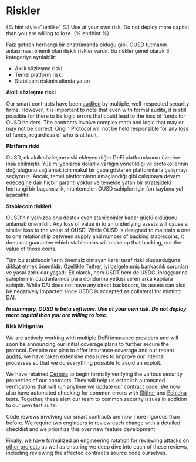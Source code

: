 # Riskler

{% hint style="tehlike" %}
Use at your own risk. Do not deploy more capital than you are willing to lose.
{% endhint %}

Faiz getiren herhangi bir enstrümanda olduğu gibi. OUSD tutmanın anlaşılması önemli olan ilişkili riskler vardır. Bu riskler genel olarak 3 kategoriye ayrılabilir:

* Akıllı sözleşme riski
* Temel platform riski
* Stabilcoin riskinin altında yatan

**Akıllı sözleşme riski**

Our smart contracts have been [audited](audits.md) by multiple, well-respected security firms. However, it is important to note that even with formal audits, it is still possible for there to be logic errors that could lead to the loss of funds for OUSD holders. The contracts involve complex math and logic that may or may not be correct. Origin Protocol will not be held responsible for any loss of funds, regardless of who is at fault.

**Platform riski**

OUSD, ek akıllı sözleşme riski ekleyen diğer DeFi platformlarının üzerine inşa edilmiştir. Yüz milyonlarca dolarlık varlığın yönetildiği ve protokollerinin doğruluğunu sağlamak için makul bir çaba gösteren platformlarla çalışmayı seçiyoruz. Ancak, temel platformların amaçlandığı gibi çalışmaya devam edeceğine dair hiçbir garanti yoktur ve temelde yatan bir stratejideki herhangi bir başarısızlık, muhtemelen OUSD sahipleri için fon kaybına yol açacaktır.

**Stablecoin riskleri**

OUSD'nin yalnızca onu destekleyen stabilcoinler kadar güçlü olduğunu anlamak önemlidir. Any loss of value in to an underlying assets will cause a similar loss to the value of OUSD. While OUSD is designed to maintain a one to one relationship between supply and number of backing stablecoins, it does not guarantee which stablecoins will make up that backing, nor the value of those coins.

Tüm bu stablecoin'lerin önemsiz olmayan karşı taraf riski oluşturduğuna dikkat etmek önemlidir. Özellikle Tether, iyi belgelenmiş bankacılık sorunları ve yasal zorluklar yaşadı. Ek olarak, hem USDT hem de USDC, ihraççılarına sahiplerinin cüzdanlarında para dondurma yetkisi veren arka kapılara sahiptir. While DAI does not have any direct backdoors, its assets can also be negatively impacted since USDC is accepted as collateral for minting DAI.

_**In summary, OUSD is beta software. Use at your own risk. Do not deploy more capital than you are willing to lose.**_

**Risk Mitigation**

We are actively working with multiple DeFi insurance providers and will soon be announcing our initial coverage plans to further secure the protocol. Despite our plan to offer insurance coverage and our recent [audits](audits.md), we have taken extensive measures to improve our internal processes so that we do everything possible to avoid an exploit.

We have retained [Certora](https://www.certora.com/) to begin formally verifying the various security properties of our contracts. They will help us establish automated verifications that will run anytime we update our contract code. We now also have automated checking for common errors with [Slither](https://github.com/crytic/slither) and [Echidna](https://github.com/crytic/echidna) tests. Together, these alert our team to common security issues in addition to our own test suite.

Code reviews involving our smart contracts are now more rigorous than before. We require two engineers to review each change with a detailed checklist and we prioritize this over new feature development.

Finally, we have formalized an engineering [rotation](https://github.com/OriginProtocol/security/blob/master/incidents/ROTATION.md) for reviewing [attacks on other projects](https://github.com/OriginProtocol/security/tree/master/incidents) as well as ensuring we deep dive into each of these reviews, including reviewing the affected contract’s source code ourselves.







